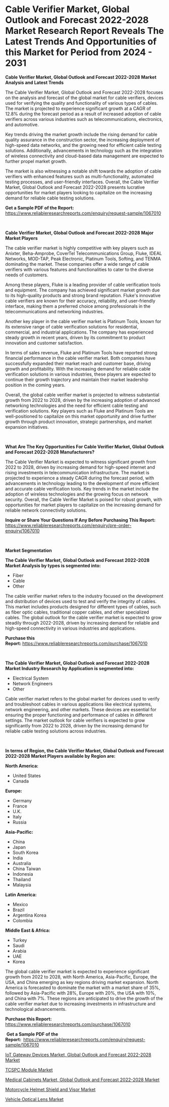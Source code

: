 <p><h1>Cable Verifier Market, Global Outlook and Forecast 2022-2028 Market Research Report Reveals The Latest Trends And Opportunities of this Market for Period from 2024 - 2031</h1></p><p><strong>Cable Verifier Market, Global Outlook and Forecast 2022-2028 Market Analysis and Latest Trends</strong></p>
<p><p>The Cable Verifier Market, Global Outlook and Forecast 2022-2028 focuses on the analysis and forecast of the global market for cable verifiers, devices used for verifying the quality and functionality of various types of cables. The market is projected to experience significant growth at a CAGR of 12.8% during the forecast period as a result of increased adoption of cable verifiers across various industries such as telecommunications, electronics, and automotive.</p><p>Key trends driving the market growth include the rising demand for cable quality assurance in the construction sector, the increasing deployment of high-speed data networks, and the growing need for efficient cable testing solutions. Additionally, advancements in technology such as the integration of wireless connectivity and cloud-based data management are expected to further propel market growth.</p><p>The market is also witnessing a notable shift towards the adoption of cable verifiers with enhanced features such as multi-functionality, automated testing processes, and user-friendly interfaces. Overall, the Cable Verifier Market, Global Outlook and Forecast 2022-2028 presents lucrative opportunities for market players looking to capitalize on the increasing demand for reliable cable testing solutions.</p></p>
<p><strong>Get a Sample PDF of the Report:&nbsp;</strong> <a href="https://www.reliableresearchreports.com/enquiry/request-sample/1067010">https://www.reliableresearchreports.com/enquiry/request-sample/1067010</a></p>
<p>&nbsp;</p>
<p><strong>Cable Verifier Market, Global Outlook and Forecast 2022-2028 Major Market Players</strong></p>
<p><p>The cable verifier market is highly competitive with key players such as Anixter, Beha-Amprobe, CoverTel Telecommunications Group, Fluke, IDEAL Networks, MOD-TAP, Peak Electronic, Platinum Tools, Softing, and TENMA dominating the market. These companies offer a wide range of cable verifiers with various features and functionalities to cater to the diverse needs of customers.</p><p>Among these players, Fluke is a leading provider of cable verification tools and equipment. The company has achieved significant market growth due to its high-quality products and strong brand reputation. Fluke's innovative cable verifiers are known for their accuracy, reliability, and user-friendly interface, making them a preferred choice among professionals in the telecommunications and networking industries.</p><p>Another key player in the cable verifier market is Platinum Tools, known for its extensive range of cable verification solutions for residential, commercial, and industrial applications. The company has experienced steady growth in recent years, driven by its commitment to product innovation and customer satisfaction.</p><p>In terms of sales revenue, Fluke and Platinum Tools have reported strong financial performance in the cable verifier market. Both companies have successfully expanded their market reach and customer base, driving growth and profitability. With the increasing demand for reliable cable verification solutions in various industries, these players are expected to continue their growth trajectory and maintain their market leadership position in the coming years.</p><p>Overall, the global cable verifier market is projected to witness substantial growth from 2022 to 2028, driven by the increasing adoption of advanced networking technologies and the need for efficient cable testing and verification solutions. Key players such as Fluke and Platinum Tools are well-positioned to capitalize on this market opportunity and drive further growth through product innovation, strategic partnerships, and market expansion initiatives.</p></p>
<p>&nbsp;</p>
<p><strong>What Are The Key Opportunities For Cable Verifier Market, Global Outlook and Forecast 2022-2028 Manufacturers?</strong></p>
<p><p>The Cable Verifier Market is expected to witness significant growth from 2022 to 2028, driven by increasing demand for high-speed internet and rising investments in telecommunication infrastructure. The market is projected to experience a steady CAGR during the forecast period, with advancements in technology leading to the development of more efficient and accurate cable verification tools. Key trends in the market include the adoption of wireless technologies and the growing focus on network security. Overall, the Cable Verifier Market is poised for robust growth, with opportunities for market players to capitalize on the increasing demand for reliable network connectivity solutions.</p></p>
<p><strong>Inquire or Share Your Questions If Any Before Purchasing This Report:</strong> <a href="https://www.reliableresearchreports.com/enquiry/pre-order-enquiry/1067010">https://www.reliableresearchreports.com/enquiry/pre-order-enquiry/1067010</a></p>
<p>&nbsp;</p>
<p><strong>Market Segmentation</strong></p>
<p><strong>The Cable Verifier Market, Global Outlook and Forecast 2022-2028 Market Analysis by types is segmented into:</strong></p>
<p><ul><li>Fiber</li><li>Cable</li><li>Other</li></ul></p>
<p><p>The cable verifier market refers to the industry focused on the development and distribution of devices used to test and verify the integrity of cables. This market includes products designed for different types of cables, such as fiber optic cables, traditional copper cables, and other specialized cables. The global outlook for the cable verifier market is expected to grow steadily through 2022-2028, driven by increasing demand for reliable and high-speed connectivity in various industries and applications.</p></p>
<p><strong>Purchase this Report:&nbsp;</strong><a href="https://www.reliableresearchreports.com/purchase/1067010">https://www.reliableresearchreports.com/purchase/1067010</a></p>
<p>&nbsp;</p>
<p><strong>The Cable Verifier Market, Global Outlook and Forecast 2022-2028 Market Industry Research by Application is segmented into:</strong></p>
<p><ul><li>Electrical System</li><li>Network Engineers</li><li>Other</li></ul></p>
<p><p>Cable verifier market refers to the global market for devices used to verify and troubleshoot cables in various applications like electrical systems, network engineering, and other markets. These devices are essential for ensuring the proper functioning and performance of cables in different settings. The market outlook for cable verifiers is expected to grow significantly from 2022 to 2028, driven by the increasing demand for reliable cable testing solutions across industries.</p></p>
<p>&nbsp;</p>
<p><strong>In terms of Region, the Cable Verifier Market, Global Outlook and Forecast 2022-2028 Market Players available by Region are:</strong></p>
<p>
    <p> <strong> North America: </strong>
        <ul>
            <li>United States</li>
            <li>Canada</li>
        </ul>
        </p> 
    <p> <strong> Europe: </strong>
        <ul>
            <li>Germany</li>
            <li>France</li>
            <li>U.K.</li>
            <li>Italy</li>
            <li>Russia</li>
        </ul>
        </p> 
    <p> <strong> Asia-Pacific: </strong>
        <ul>
            <li>China</li>
            <li>Japan</li>
            <li>South Korea</li>
            <li>India</li>
            <li>Australia</li>
            <li>China Taiwan</li>
            <li>Indonesia</li>
            <li>Thailand</li>
            <li>Malaysia</li>
        </ul>
        </p> 
    <p> <strong> Latin America: </strong>
        <ul>
            <li>Mexico</li>
            <li>Brazil</li>
            <li>Argentina Korea</li>
            <li>Colombia</li>
        </ul>
        </p> 
    <p> <strong> Middle East & Africa: </strong>
        <ul>
            <li>Turkey</li>
            <li>Saudi</li>
            <li>Arabia</li>
            <li>UAE</li>
            <li>Korea</li>
        </ul>
    </p>
    </p>
<p><p>The global cable verifier market is expected to experience significant growth from 2022 to 2028, with North America, Asia-Pacific, Europe, the USA, and China emerging as key regions driving market expansion. North America is forecasted to dominate the market with a market share of 35%, followed by Asia-Pacific with 28%, Europe with 20%, the USA with 10%, and China with 7%. These regions are anticipated to drive the growth of the cable verifier market due to increasing investments in infrastructure and technological advancements.</p></p>
<p><strong>Purchase this Report: </strong><a href="https://www.reliableresearchreports.com/purchase/1067010">https://www.reliableresearchreports.com/purchase/1067010</a></p>
<p>&nbsp;<strong>Get a Sample PDF of the Report:&nbsp;&nbsp;</strong><a href="https://www.reliableresearchreports.com/enquiry/request-sample/1067010">https://www.reliableresearchreports.com/enquiry/request-sample/1067010</a></p>
<p><strong></strong></p>
<p><p><a href="https://github.com/derrinmiltonellis35gcl/Market-Research-Report-List-1/blob/main/iot-gateway-devices-market-global-outlook-and-forecast-2022-2028-market.md">IoT Gateway Devices Market, Global Outlook and Forecast 2022-2028 Market</a></p><p><a href="https://medium.com/p/e6a56fc54f7c/edit">TCSPC Module Market</a></p><p><a href="https://github.com/cecuraprangm/Market-Research-Report-List-1/blob/main/medical-cabinets-market-global-outlook-and-forecast-2022-2028-market.md">Medical Cabinets Market, Global Outlook and Forecast 2022-2028 Market</a></p><p><a href="https://medium.com/@staceyhilll87/motorcycle-helmet-shield-and-visor-market-exploring-market-share-market-trends-and-future-growth-185292d7ffcc">Motorcycle Helmet Shield and Visor Market</a></p><p><a href="https://medium.com/@staceyhilll87/vehicle-optical-lens-market-insights-into-market-cagr-market-trends-and-growth-strategies-17441684a7be">Vehicle Optical Lens Market</a></p></p>